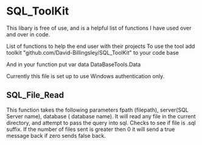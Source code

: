 # SQL_ToolKit

This libary is free of use, and is a helpful list of functions I have used over and over in code.

List of functions to help the end user with their projects
To use the tool add toolkit "github.com/David-Billingsley/SQL_ToolKit" to your code base

And in your function put var data DataBaseTools.Data

Currently this file is set up to use Windows authentication only.

## SQL_File_Read
  This function takes the following parameters fpath (filepath), server(SQL Server name), database ( database name).  It will read any file in the current directory, and attempt to pass the query into sql.  Checks to see if file is .sql suffix.  If the number of files sent is greater then 0 it will send a true message back if zero sends false back.
